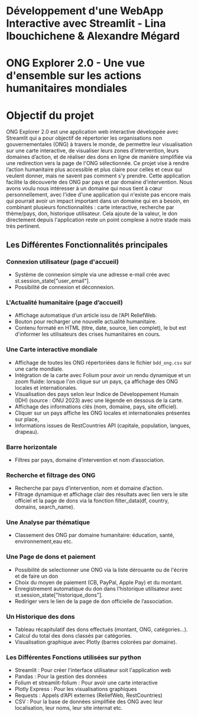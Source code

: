 # Développement d'une WebApp Interactive avec Streamlit - Lina Ibouchichene & Alexandre Mégard

# ONG Explorer 2.0 - Une vue d'ensemble sur les actions humanitaires mondiales

# Objectif du projet
ONG Explorer 2.0 est une application web interactive développée avec Streamlit qui a pour objectif de répertorier les organisations non gouvernementales (ONG)  à travers le monde, de permettre leur visualisation sur une carte interactive, de visualiser leurs zones d’intervention, leurs domaines d’action, et de réaliser des dons en ligne de manière simplifiée via une redirection vers la page de l'ONG sélectionnée. Ce projet vise à rendre l’action humanitaire plus accessible et plus claire pour celles et ceux qui veulent donner, mais ne savent pas comment s'y prendre. Cette application facilite la découverte des ONG par pays et par domaine d’intervention.
Nous avons voulu nous intéresser à un domaine qui nous tient à cœur personnellement, avec l'idee d'une application qui n'existe pas encore mais qui pourrait avoir un impact important dans un domaine qui en a besoin, en combinant plusieurs fonctionnalités : carte interactive, recherche par thème/pays, don, historique utilisateur. Cela ajoute de la valeur, le don directement depuis l'application reste un point complexe à notre stade mais très pertinent. 

## Les Différentes Fonctionnalités principales

### Connexion utilisateur (page d'accueil)
- Système de connexion simple via une adresse e-mail crée avec st.session_state["user_email"].
- Possibilité de connexion et déconnexion.

### L'Actualité humanitaire (page d’accueil)
- Affichage automatique d’un article issu de l’API ReliefWeb.
- Bouton pour recharger une nouvelle actualité humanitaire.
- Contenu formaté en HTML (titre, date, source, lien complet), le but est d'informer les utilisateurs des crises humanitaires en cours.  

### Une Carte interactive mondiale
- Affichage de toutes les ONG répertoriées dans le fichier `bdd_ong.csv` sur une carte mondiale.
- Intégration de la carte avec Folium pour avoir un rendu dynamique et un zoom fluide: lorsque l'on clique sur un pays, ça affichage des ONG locales et internationales.
- Visualisation des pays selon leur Indice de Développement Humain (IDH) (source : ONU 2023) avec une légende en dessous de la carte.
- Affichage des informations clés (nom, domaine, pays, site officiel).
- Cliquer sur un pays affiche les ONG locales et internationales présentes sur place,
- Informations issues de RestCountries API (capitale, population, langues, drapeau).

### Barre horizontale 
- Filtres par pays, domaine d’intervention et nom d’association.

### Recherche et filtrage des ONG
- Recherche par pays d’intervention, nom et domaine d’action.
- Filtrage dynamique et affichage clair des résultats avec lien vers le site officiel et la page de dons via la fonction filter_data(df, country, domains, search_name).

### Une Analyse par thématique
- Classement des ONG par domaine humanitaire: éducation, santé, environnement,eau etc.

### Une Page de dons et paiement
- Possibilité de selectionner une ONG via la liste dérouante ou de l'écrire et de faire un don
- Choix du moyen de paiement (CB, PayPal, Apple Pay) et du montant.
- Enregistrement automatique du don dans l’historique utilisateur avec st.session_state["historique_dons"].
- Rediriger vers le lien de la page de don officielle de l’association.

### Un Historique des dons 
- Tableau récapitulatif des dons effectués (montant, ONG, catégories...).
- Calcul du total des dons classés par catégories.
- Visualisation graphique avec Plotly (barres colorées par domaine).

### Les Différentes Fonctions utilisées sur python
- Streamlit : Pour créer l'interface utilisateur soit l'application web
- Pandas : Pour la gestion des données
- Folium et streamlit-folium : Pour avoir une carte interactive
- Plotly Express : Pour les visualisations graphiques
- Requests : Appels d’API externes (ReliefWeb, RestCountries)
- CSV : Pour la base de données simplifiée des ONG avec leur localisation, leur noms, leur site internat etc.

